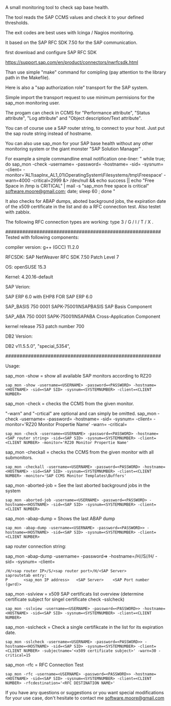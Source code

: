 A small monitoring tool to check sap base health.

The tool reads the SAP CCMS values and check it to your defined thresholds.

The exit codes are best uses with Icinga / Nagios monitoring.

It based on the SAP RFC SDK 7.50 for the SAP communication.

first download and configure SAP RFC SDK

https://support.sap.com/en/product/connectors/nwrfcsdk.html

Than use simple "make" command for comipling (pay attention to the library path in the Makefile).

Here is also a "sap authorization role" transport for the SAP system. 

Simple import the transport request to use minimum permisions for the sap_mon monitoring user.


The progam can check in CCMS for "Performance attribute", "Status attribute", "Log attribute" and "Object description/Text attribute".

You can of course use a SAP router string, to connect to your host. Just put the sap route string instead of hostname.

You can also use sap_mon for your SAP base health without any other monitoring system or the giant monster "SAP Solution Manager" .

For example a simple commandline email notification one-liner: 
" while true; do sap_mon -check -username=<USERNAME> -password=<PASSWORD> -hostname=<HOSTNAME> -sid=<SAP SID> -sysnum=<SYSTEMNUMBER> -client=<CLIENT NUMBER> -monitor='AL1\saplnx_AL1_01\OperatingSystem\Filesystems\/tmp\Freespace' -warn=4000 -critical=2999 &> /dev/null && echo success || echo "Free Space in /tmp is CRITICAL" | mail -s "sap_mon free space is critical" software.moore@gmail.com; date; sleep 60 ; done "
	

It also checks for ABAP dumps, aboted background jobs, the expiration date of the x509 certificate in the list and do a RFC connection test.
Also testet with zabbix.
	
The following RFC connection types are working: type 3 / G / I / T / X .

#######################################################
Tested with following components:

compiler version: g++ (GCC) 11.2.0 
	
RFCSDK: SAP NetWeaver RFC SDK 7.50 Patch Level 7
	
OS: openSUSE 15.3
	
Kernel: 4.20.16-default
	

SAP Verion:	
	
SAP ERP 6.0 with EHP8 FOR SAP ERP 6.0
	
SAP_BASIS	750	0001	SAPK-75001INSAPBASIS	SAP Basis Component
	
SAP_ABA		750	0001	SAPK-75001INSAPABA		Cross-Application Component
	
kernel release  753	patch number                  700
	

DB2 Version:
	
DB2 v11.5.5.0", "special_5354",
	
#######################################################

Usage:

sap_mon -show = show all available SAP monitors according to RZ20
	
	sap_mon -show -username=<USERNAME> -password=<PASSWORD> -hostname=<HOSTNAME> -sid=<SAP SID> -sysnum=<SYSTEMNUMBER> -client=<CLIENT NUMBER>

sap_mon -check = checks the CCMS from the given monitor. 
	
"-warn" and "-crtical" are optional and can simply be omitted.
	sap_mon -check -username=<USERNAME> -password=<PASSWORD> -hostname=<HOSTNAME> -sid=<SAP SID> -sysnum=<SYSTEMNUMBER> -client=<CLIENT NUMBER> -monitor='RZ20 Monitor Propertie Name' -warn=<VALUE> -critical=<VALUE>
	
	sap_mon -check -username=<USERNAME> -password=<PASSWORD> -hostname=<SAP router string> -sid=<SAP SID> -sysnum=<SYSTEMNUMBER> -client=<CLIENT NUMBER> -monitor='RZ20 Monitor Propertie Name'

sap_mon -checkall = checks the CCMS from the given monitor with all submonitors.
	
	sap_mon -checkall -username=<USERNAME> -password=<PASSWORD> -hostname=<HOSTNAME> -sid=<SAP SID> -sysnum=<SYSTEMNUMBER> -client=<CLIENT NUMBER> -monitor='SAP CCMS Monitor Templates\Buffers'

sap_mon -aborted-job = See the last aborted background jobs in the system
	
	sap_mon -aborted-job -username=<USERNAME> -password=<PASSWORD> -hostname=<HOSTNAME> -sid=<SAP SID> -sysnum=<SYSTEMNUMBER> -client=<CLIENT NUMBER>

sap_mon -abap-dump = Shows the last ABAP dump
	
	sap_mon -abap-dump -username=<USERNAME> -password=<PASSWORD>> -hostname=<HOSTNAME> -sid=<SAP SID> -sysnum=<SYSTEMNUMBER> -client=<CLIENT NUMBER>
 
sap router connection string:
	
sap_mon -abap-dump -username=<USERNAME> -password=<PASSWORD>> -hostname=/H/<sap router IP>/S/<sap router port>/H/<SAP Server> -sid=<SAP SID> -sysnum=<SYSTEMNUMBER> -client=<CLIENT NUMBER>
	
	/H/<sap router IP>/S/<sap router port>/H/<SAP Server>
	saproutetab entry:
	P       <sap_mon IP address>   <SAP Server>    <SAP Port number (gwrd)>

sap_mon -sslview = x509 SAP certificats list overview (determine certificate subject for singel certificate check -sslcheck)
	
	sap_mon -sslview -username=<USERNAME> -password=<PASSWORD>> -hostname=<HOSTNAME> -sid=<SAP SID> -sysnum=<SYSTEMNUMBER> -client=<CLIENT NUMBER>

sap_mon -sslcheck = Check a single certifikcate in the list for its expiration date.
	
	sap_mon -sslcheck -username=<USERNAME> -password=<PASSWORD>> -hostname=<HOSTNAME> -sid=<SAP SID> -sysnum=<SYSTEMNUMBER> -client=<CLIENT NUMBER> -subjectname='<x509 certificate subject>' -warn=30 -critical=15

sap_mon -rfc = RFC Connection Test
	
	sap_mon -rfc -username=<USERNAME> -password=<PASSWORD>> -hostname=<HOSTNAME> -sid=<SAP SID> -sysnum=<SYSTEMNUMBER> -client=<CLIENT NUMBER> -rfcdestination='<RFC DESTINATION NAME>'




If you have any questions or suggestions or you want special modifications for your use case, don't hesitate to contact me software.moore@gmail.com



